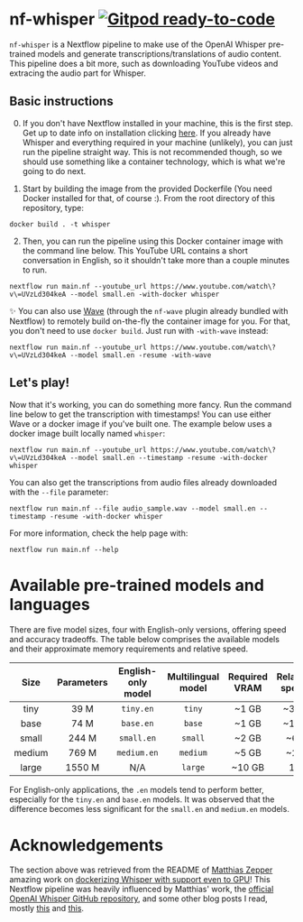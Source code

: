 # nf-whisper   <a href="https://gitpod.io/#https://github.com/mribeirodantas/nf-whisper"><img src="https://img.shields.io/badge/Gitpod-ready--to--code-908a85?logo=gitpod" alt="Gitpod ready-to-code" /></a>
`nf-whisper` is a Nextflow pipeline to make use of the OpenAI Whisper pre-trained models and generate transcriptions/translations of audio content. This pipeline does a bit more, such as downloading YouTube videos and extracing the audio part for Whisper.

## Basic instructions
0. If you don't have Nextflow installed in your machine, this is the first step. Get up to date info on installation clicking [here](https://www.nextflow.io). If you already have Whisper and everything required in your machine (unlikely), you can just run the pipeline straight way. This is not recommended though, so we should use something like a container technology, which is what we're going to do next.

1. Start by building the image from the provided Dockerfile (You need Docker installed for that, of course :). From the root directory of this repository, type:
```
docker build . -t whisper
```

2. Then, you can run the pipeline using this Docker container image with the command line below. This YouTube URL contains a short conversation in English, so it shouldn't take more than a couple minutes to run.
```
nextflow run main.nf --youtube_url https://www.youtube.com/watch\?v\=UVzLd304keA --model small.en -with-docker whisper
```

✨ You can also use [Wave](https://seqera.io/wave/) (through the `nf-wave` plugin already bundled with Nextflow) to remotely build on-the-fly the container image for you. For that, you don't need to use `docker build`. Just run with `-with-wave` instead:
```
nextflow run main.nf --youtube_url https://www.youtube.com/watch\?v\=UVzLd304keA --model small.en -resume -with-wave
```

## Let's play!
Now that it's working, you can do something more fancy. Run the command line below to get the transcription with timestamps! You can use either Wave or a docker image if you've built one. The example below uses a docker image built locally named `whisper`:
```
nextflow run main.nf --youtube_url https://www.youtube.com/watch\?v\=UVzLd304keA --model small.en --timestamp -resume -with-docker whisper
```

You can also get the transcriptions from audio files already downloaded with the `--file` parameter:
```
nextflow run main.nf --file audio_sample.wav --model small.en --timestamp -resume -with-docker whisper
```

For more information, check the help page with:
```
nextflow run main.nf --help
```

# Available pre-trained models and languages

There are five model sizes, four with English-only versions, offering speed and accuracy tradeoffs. The table below comprises the available models and their approximate memory requirements and relative speed.


|  Size  | Parameters | English-only model | Multilingual model | Required VRAM | Relative speed |
|:------:|:----------:|:------------------:|:------------------:|:-------------:|:--------------:|
|  tiny  |    39 M    |     `tiny.en`      |       `tiny`       |     ~1 GB     |      ~32x      |
|  base  |    74 M    |     `base.en`      |       `base`       |     ~1 GB     |      ~16x      |
| small  |   244 M    |     `small.en`     |      `small`       |     ~2 GB     |      ~6x       |
| medium |   769 M    |    `medium.en`     |      `medium`      |     ~5 GB     |      ~2x       |
| large  |   1550 M   |        N/A         |      `large`       |    ~10 GB     |       1x       |

For English-only applications, the `.en` models tend to perform better, especially for the `tiny.en` and `base.en` models. It was observed that the difference becomes less significant for the `small.en` and `medium.en` models.

# Acknowledgements

The section above was retrieved from the README of [Matthias Zepper](https://github.com/MatthiasZepper) amazing work on [dockerizing Whisper with support even to GPU](https://github.com/MatthiasZepper/whisper-dockerized)! This Nextflow pipeline was heavily influenced by Matthias' work, the [official OpenAI Whisper GitHub repository](https://github.com/openai/whisper), and some other blog posts I read, mostly [this](https://towardsdatascience.com/whisper-transcribe-translate-audio-files-with-human-level-performance-df044499877) and [this](https://exemplary.ai/blog/openai-whisper).
